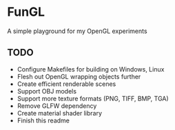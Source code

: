 # FunGL

A simple playground for my OpenGL experiments


## TODO

- Configure Makefiles for building on Windows, Linux
- Flesh out OpenGL wrapping objects further
- Create efficient renderable scenes
- Support OBJ models
- Support more texture formats (PNG, TIFF, BMP, TGA)
- Remove GLFW dependency
- Create material shader library
- Finish this readme
